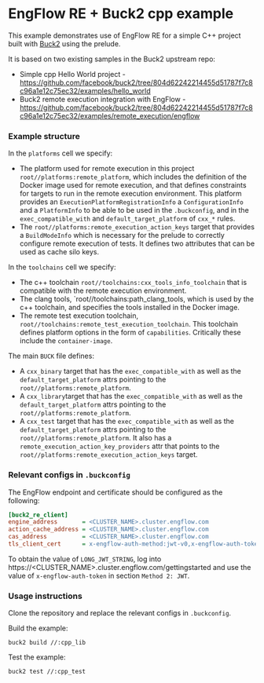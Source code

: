 # EngFlow RE + Buck2 cpp example

This example demonstrates use of EngFlow RE for a simple C++ project built with [Buck2](https://github.com/facebook/buck2) using the prelude.

It is based on two existing samples in the Buck2 upstream repo:

* Simple cpp Hello World project - https://github.com/facebook/buck2/tree/804d62242214455d51787f7c8c96a1e12c75ec32/examples/hello_world
* Buck2 remote execution integration with EngFlow - https://github.com/facebook/buck2/tree/804d62242214455d51787f7c8c96a1e12c75ec32/examples/remote_execution/engflow

### Example structure

In the `platforms` cell we specify:
* The platform used for remote execution in this project `root//platforms:remote_platform`, which includes the definition of the Docker image used for remote execution, and that defines constraints for targets to run in the remote execution environment. This platform provides an `ExecutionPlatformRegistrationInfo` a `ConfigurationInfo` and a `PlatformInfo` to be able to be used in the `.buckconfig`, and in the `exec_compatible_with` and `default_target_platform` of `cxx_*` rules.
* The `root//platforms:remote_execution_action_keys` target that provides a `BuildModeInfo` which is necessary for the prelude to correctly configure remote execution of tests. It defines two attributes that can be used as cache silo keys.

In the `toolchains` cell we specify:

* The c++ toolchain `root//toolchains:cxx_tools_info_toolchain` that is compatible with the remote execution environment.
* The clang tools, `root//toolchains:path_clang_tools, which is used by the c++ toolchain, and specifies the tools installed in the Docker image.
* The remote test execution toolchain, `root//toolchains:remote_test_execution_toolchain`. This toolchain defines platform options in the form of `capabilities`. Critically these include the `container-image`.

The main `BUCK` file defines:

* A `cxx_binary` target that has the `exec_compatible_with` as well as the `default_target_platform` attrs pointing to the `root//platforms:remote_platform`.
* A `cxx_library`target that has the `exec_compatible_with` as well as the `default_target_platform` attrs pointing to the `root//platforms:remote_platform`.
* A `cxx_test` target that has the `exec_compatible_with` as well as the `default_target_platform` attrs pointing to the `root//platforms:remote_platform`. It also has a `remote_execution_action_key_providers` attr that points to the `root//platforms:remote_execution_action_keys` target.

### Relevant configs in `.buckconfig`

The EngFlow endpoint and certificate should be configured as the
following:

```ini
[buck2_re_client]
engine_address       = <CLUSTER_NAME>.cluster.engflow.com
action_cache_address = <CLUSTER_NAME>.cluster.engflow.com
cas_address          = <CLUSTER_NAME>.cluster.engflow.com
tls_client_cert      = x-engflow-auth-method:jwt-v0,x-engflow-auth-token:LONG_JWT_STRING
 ```

 To obtain the value of `LONG_JWT_STRING`, log into https://<CLUSTER_NAME>.cluster.engflow.com/gettingstarted and use the value of `x-engflow-auth-token` in section `Method 2: JWT`.

### Usage instructions

Clone the repository and replace the relevant configs in `.buckconfig`.

Build the example:

```
buck2 build //:cpp_lib
```

Test the example:

```
buck2 test //:cpp_test
```
